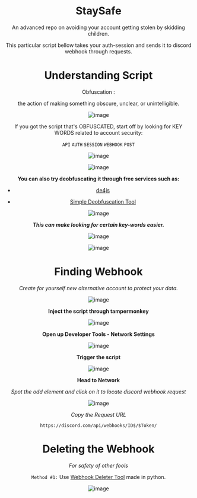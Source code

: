 <div align="center"> 

# StaySafe
 An advanced repo on avoiding your account getting stolen by skidding children.
 
 
 This particular script bellow takes your auth-session and sends it to discord webhook through requests.
 
 # 
 
 
# Understanding Script 


Obfuscation : 

the action of making something obscure, unclear, or unintelligible.

![image](https://user-images.githubusercontent.com/96681438/210075649-ea083d35-6b2c-411b-a660-ee2595f0bda0.png)

 
 If you got the script that's OBFUSCATED, start off by looking for KEY WORDS related to account security:
 
 ``API``
 ``AUTH``
 ``SESSION``
 ``WEBHOOK``
 ``POST``
 
 ![image](https://user-images.githubusercontent.com/96681438/210075877-c879a4df-ce30-49cb-8a0f-055cd6820818.png)

![image](https://user-images.githubusercontent.com/96681438/210075943-81543c20-a188-4ba1-b976-b4e6264bc785.png)

**You can also try deobfuscating it through free services such as:** 

- [de4js](https://lelinhtinh.github.io/de4js/)

- [Simple Deobfuscation Tool](https://deobfuscate.io/)

 ![image](https://user-images.githubusercontent.com/96681438/210076192-fa0fef39-2ec3-4f61-9ddb-56e126ae2db5.png)


***This can make looking for certain key-words easier.***
 
 ![image](https://user-images.githubusercontent.com/96681438/210076362-fb76505f-bd9d-4369-96a4-9465a5ec2219.png)


![image](https://user-images.githubusercontent.com/96681438/210076377-b3395394-38f0-4945-9f7c-38e0c84e707a.png)

# Finding Webhook
 
*Create for yourself new alternative account to protect your data.*


![image](https://user-images.githubusercontent.com/96681438/210076599-c459960f-0cbe-406b-a321-c2eb8ce9116a.png)


**Inject the script through tampermonkey**

![image](https://user-images.githubusercontent.com/96681438/210076834-2bd02976-0d8b-40ab-bb68-bf33861e4534.png)

**Open up Developer Tools - Network Settings**


![image](https://user-images.githubusercontent.com/96681438/210077118-effd7ab8-df0e-4e88-a990-d58ae79de3de.png)




**Trigger the script**

![image](https://user-images.githubusercontent.com/96681438/210077042-a09ee67b-3557-4b4a-aa0c-042c1aad6e47.png)

 
 
 **Head to Network**
 
 *Spot the odd element and click on it to locate discord webhook request*
 
 ![image](https://user-images.githubusercontent.com/96681438/210077814-141d26fc-015c-4c37-9de8-ecb831ef4ab0.png)


*Copy the Request URL*

``https://discord.com/api/webhooks/ID$/$Token/``

# Deleting the Webhook

*For safety of other fools*
 
``` Method #1: ```
Use [Webhook Deleter Tool](https://github.com/venaxyt/Discord-WebHook-Deleter) made in python. 
 
 ![image](https://user-images.githubusercontent.com/96681438/210078160-70b924e1-22e3-42ab-805e-027ff9c06d8c.png)

 


 </div>
